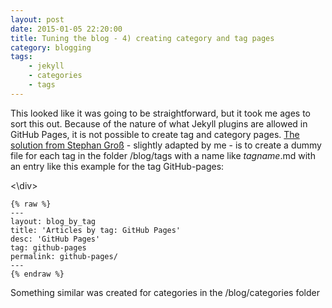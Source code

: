 ```yaml
---
layout: post
date: 2015-01-05 22:20:00
title: Tuning the blog - 4) creating category and tag pages
category: blogging
tags: 
    - jekyll
    - categories
    - tags
---
```

 
This looked like it was going to be straightforward, but it took me ages to sort this out.   Because of the nature of what Jekyll plugins are allowed in GitHub Pages, it is not possible to create tag and category pages.  [The solution from Stephan Groß](http://www.minddust.com/post/tags-and-categories-on-github-pages/) - slightly adapted by me - is to create a dummy file for each tag in the folder /blog/tags with a name like *tagname*.md with an entry like this example for the tag GitHub-pages:

<div><\div>  

    {% raw %}
    ---
    layout: blog_by_tag
    title: 'Articles by tag: GitHub Pages'
    desc: 'GitHub Pages'
    tag: github-pages
    permalink: github-pages/
    ---
    {% endraw %}


Something similar was created for categories in the /blog/categories folder
